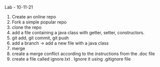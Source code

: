 Lab - 10-11-21
1. Create an online repo 
2. Fork a simple popular repo
3. clone the repo
4. add a file containing a java class with getter, setter, constructors.
5. git add, git commit, git push
6. add a branch -> add a new file with a java class
7. merge
8. create a merge conflict according to the instructions from the .doc file
9. create a file called ignore.txt . Ignore it using .gitignore file
